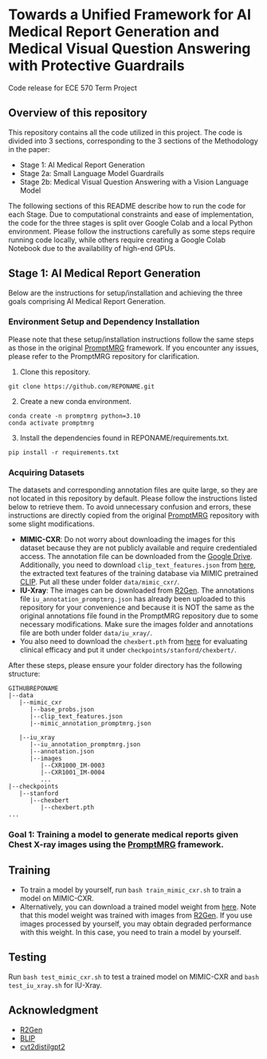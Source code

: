 # Towards a Unified Framework for AI Medical Report Generation and Medical Visual Question Answering with Protective Guardrails

Code release for ECE 570 Term Project

## Overview of this repository
This repository contains all the code utilized in this project. The code is divided into 3 sections, corresponding to the 3 sections of the Methodology in the paper:
* Stage 1: AI Medical Report Generation
* Stage 2a: Small Language Model Guardrails
* Stage 2b: Medical Visual Question Answering with a Vision Language Model

The following sections of this README describe how to run the code for each Stage. Due to computational constraints and ease of implementation, the code for the three stages is split over Google Colab and a local Python environment. Please follow the instructions carefully as some steps require running code locally, while others require creating a Google Colab Notebook due to the availability of high-end GPUs.

## Stage 1: AI Medical Report Generation
Below are the instructions for setup/installation and achieving the three goals comprising AI Medical Report Generation.

### Environment Setup and Dependency Installation
Please note that these setup/installation instructions follow the same steps as those in the original [PromptMRG](https://github.com/jhb86253817/PromptMRG) framework. If you encounter any issues, please refer to the PromptMRG repository for clarification.
1. Clone this repository.
```Shell
git clone https://github.com/REPONAME.git
```
2. Create a new conda environment.
```Shell
conda create -n promptmrg python=3.10
conda activate promptmrg
```
3. Install the dependencies found in REPONAME/requirements.txt.
```Shell
pip install -r requirements.txt
```

### Acquiring Datasets
The datasets and corresponding annotation files are quite large, so they are not located in this repository by default. Please follow the instructions listed below to retrieve them. To avoid unnecessary confusion and errors, these instructions are directly copied from the original [PromptMRG](https://github.com/jhb86253817/PromptMRG) repository with some slight modifications.

* **MIMIC-CXR**: Do not worry about downloading the images for this dataset because they are not publicly available and require credentialed access. The annotation file can be downloaded from the [Google Drive](https://drive.google.com/file/d/1qR7EJkiBdHPrskfikz2adL-p9BjMRXup/view?usp=sharing). Additionally, you need to download `clip_text_features.json` from [here](https://drive.google.com/file/d/1Zyq-84VOzc-TOZBzlhMyXLwHjDNTaN9A/view?usp=sharing), the extracted text features of the training database via MIMIC pretrained [CLIP](https://stanfordmedicine.app.box.com/s/dbebk0jr5651dj8x1cu6b6kqyuuvz3ml). Put all these under folder `data/mimic_cxr/`.
* **IU-Xray**: The images can be downloaded from [R2Gen](https://github.com/zhjohnchan/R2Gen). The annotations file `iu_annotation_promptmrg.json` has already been uploaded to this repository for your convenience and because it is NOT the same as the original annotations file found in the PromptMRG repository due to some necessary modifications. Make sure the images folder and annotations file are both under folder `data/iu_xray/`.
* You also need to download the `chexbert.pth` from [here](https://stanfordmedicine.app.box.com/s/c3stck6w6dol3h36grdc97xoydzxd7w9) for evaluating clinical efficacy and put it under `checkpoints/stanford/chexbert/`.

After these steps, please ensure your folder directory has the following structure:
````
GITHUBREPONAME
|--data
   |--mimic_cxr
      |--base_probs.json
      |--clip_text_features.json
      |--mimic_annotation_promptmrg.json

   |--iu_xray
      |--iu_annotation_promptmrg.json
      |--annotation.json
      |--images
         |--CXR1000_IM-0003
         |--CXR1001_IM-0004
         ...
|--checkpoints
   |--stanford
      |--chexbert
         |--chexbert.pth
...
````


### Goal 1: Training a model to generate medical reports given Chest X-ray images using the [PromptMRG](https://github.com/jhb86253817/PromptMRG) framework.


## Training
* To train a model by yourself, run `bash train_mimic_cxr.sh` to train a model on MIMIC-CXR.
* Alternatively, you can download a trained model weight from [here](https://drive.google.com/file/d/1s4AoLnnGOysOQkdILhhFCL59LyQtRHGa/view?usp=drive_link). Note that this model weight was trained with images from [R2Gen](https://github.com/zhjohnchan/R2Gen). If you use images processed by yourself, you may obtain degraded performance with this weight. In this case, you need to train a model by yourself.
## Testing
Run `bash test_mimic_cxr.sh` to test a trained model on MIMIC-CXR and `bash test_iu_xray.sh` for IU-Xray.

## Acknowledgment
* [R2Gen](https://github.com/zhjohnchan/R2Gen)
* [BLIP](https://github.com/salesforce/BLIP)
* [cvt2distilgpt2](https://github.com/aehrc/cvt2distilgpt2)
